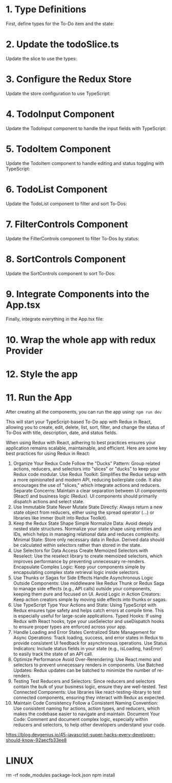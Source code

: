 # 1. Type Definitions

First, define types for the To-Do item and the state:

<script>
// src/types/todoTypes.ts
export interface Todo {
  id: number;
  title: string;
  description: string;
  date: string;
  status: 'pending' | 'completed';
}

export interface TodoState {
  items: Todo[];
  filter: 'ALL' | 'PENDING' | 'COMPLETED';
  sortOrder: 'DATE_DESC' | 'DATE_ASC' | 'ALPHA_ASC' | 'ALPHA_DESC';
}
</script>

# 2. Update the todoSlice.ts

Update the slice to use the types:

<script>
// src/features/todo/todoSlice.ts
import { createSlice, PayloadAction } from '@reduxjs/toolkit';
import { Todo, TodoState } from '../types/todoTypes';

const initialState: TodoState = {
    items: [],
    filter: 'ALL',
    sortOrder: 'DATE_DESC',
};

const todoSlice = createSlice({
    name: 'todos',
    initialState,
    reducers: {
        addTodo: (state, action: PayloadAction<Omit<Todo, 'id'>>) => {
            const newTodo: Todo = {
                id: Date.now(),
                ...action.payload,
            };
            state.items.push(newTodo);
        },
        updateTodo: (state, action: PayloadAction<Todo>) => {
            const { id, title, description, date, status } = action.payload;
            const todo = state.items.find((todo) => todo.id === id);
            if (todo) {
                todo.title = title;
                todo.description = description;
                todo.date = date;
                todo.status = status;
            }
        },
        deleteTodo: (state, action: PayloadAction<number>) => {
            state.items = state.items.filter((todo) => todo.id !== action.payload);
        },
        toggleTodoStatus: (state, action: PayloadAction<number>) => {
            const todo = state.items.find((todo) => todo.id === action.payload);
            if (todo) {
                todo.status = todo.status === 'completed' ? 'pending' : 'completed';
            }
        },
        setFilter: (state, action: PayloadAction<TodoState['filter']>) => {
            state.filter = action.payload;
        },
        setSortOrder: (state, action: PayloadAction<TodoState['sortOrder']>) => {
            state.sortOrder = action.payload;
        },
    },
});

export const {
    addTodo,
    updateTodo,
    deleteTodo,
    toggleTodoStatus,
    setFilter,
    setSortOrder,
} = todoSlice.actions;

export default todoSlice.reducer; 
 

</script>

# 3. Configure the Redux Store

Update the store configuration to use TypeScript:

<script>
// src/app/store.ts
import { configureStore } from '@reduxjs/toolkit';
import todoReducer from './feature/todo/todoSlice';

export const store = configureStore({
    reducer: {
        todos: todoReducer,
    },
});

export type RootState = ReturnType<typeof store.getState>;
export type AppDispatch = typeof store.dispatch;
</script>

# 4. TodoInput Component

Update the TodoInput component to handle the input fields with TypeScript:

<script>
// src/features/todo/TodoInput.tsx
import React, { useState } from "react";
import { useDispatch } from "react-redux";
import { addTodo } from "@/store/feature/todo/todoSlice";
import { AppDispatch } from "@/store";

const TodoInput: React.FC = () => {
  const [title, setTitle] = useState<string>("");
  const [description, setDescription] = useState<string>("");
  const [date, setDate] = useState<string>("");
  const [status, setStatus] = useState<"pending" | "completed">("pending");
  const dispatch: AppDispatch = useDispatch();

  const handleAddTodo = () => {
    if (title.trim()) {
      dispatch(
        addTodo({
          title,
          description,
          date,
          status,
        })
      );
      setTitle("");
      setDescription("");
      setDate("");
      setStatus("pending");
    }
  };

  return (
    <div>
      <input
        type="text"
        value={title}
        onChange={(e) => setTitle(e.target.value)}
        placeholder="Title"
      />
      <input
        type="text"
        value={description}
        onChange={(e) => setDescription(e.target.value)}
        placeholder="Description"
      />
      <input
        type="date"
        value={date}
        onChange={(e) => setDate(e.target.value)}
      />
      <select
        value={status}
        onChange={(e) => setStatus(e.target.value as "pending" | "completed")}
      >
        <option value="pending">Pending</option>
        <option value="completed">Completed</option>
      </select>
      <button onClick={handleAddTodo}>Add Todo</button>
    </div>
  );
};

export default TodoInput;

</script>

# 5. TodoItem Component

Update the TodoItem component to handle editing and status toggling with TypeScript:

<script>
// src/features/todo/TodoItem.tsx
import React, { useState } from "react";
import { useDispatch } from "react-redux";
import { updateTodo, deleteTodo, toggleTodoStatus } from "./todoSlice";
import { Todo } from "@/types/todoTypes";
import { AppDispatch } from "@/app/store";

interface TodoItemProps {
  todo: Todo;
}

const TodoItem: React.FC<TodoItemProps> = ({ todo }) => {
  const [isEditing, setIsEditing] = useState<boolean>(false);
  const [title, setTitle] = useState<string>(todo.title);
  const [description, setDescription] = useState<string>(todo.description);
  const [date, setDate] = useState<string>(todo.date);
  const [status, setStatus] = useState<"pending" | "completed">(todo.status);
  const dispatch: AppDispatch = useDispatch();

  const handleUpdate = () => {
    if (title.trim()) {
      dispatch(
        updateTodo({
          id: todo.id,
          title,
          description,
          date,
          status,
        })
      );
      setIsEditing(false);
    }
  };

  return (
    <li>
      {isEditing ? (
        <>
          <input
            type="text"
            value={title}
            onChange={(e) => setTitle(e.target.value)}
          />
          <input
            type="text"
            value={description}
            onChange={(e) => setDescription(e.target.value)}
          />
          <input
            type="date"
            value={date}
            onChange={(e) => setDate(e.target.value)}
          />
          <select
            value={status}
            onChange={(e) =>
              setStatus(e.target.value as "pending" | "completed")
            }
          >
            <option value="pending">Pending</option>
            <option value="completed">Completed</option>
          </select>
          <button onClick={handleUpdate}>Save</button>
        </>
      ) : (
        <>
          <h3>{todo.title}</h3>
          <p>{todo.description}</p>
          <p>{todo.date}</p>
          <p>Status: {todo.status}</p>
          <button onClick={() => setIsEditing(true)}>Edit</button>
        </>
      )}
      <button onClick={() => dispatch(toggleTodoStatus(todo.id))}>
        {todo.status === "completed" ? "Mark as Pending" : "Mark as Completed"}
      </button>
      <button onClick={() => dispatch(deleteTodo(todo.id))}>Delete</button>
    </li>
  );
};

export default TodoItem;

</script>

# 6. TodoList Component

Update the TodoList component to filter and sort To-Dos:

<script>
// src/features/todo/TodoList.tsx
import React from "react";
import { useSelector } from "react-redux";
import TodoItem from "@/components/TodoItem";
import { RootState } from "@/store";

const TodoList: React.FC = () => {
  const todos = useSelector((state: RootState) => state.todos.items);
  const filter = useSelector((state: RootState) => state.todos.filter);
  const sortOrder = useSelector((state: RootState) => state.todos.sortOrder);

  const filteredTodos = todos.filter((todo) => {
    if (filter === "COMPLETED") return todo.status === "completed";
    if (filter === "PENDING") return todo.status === "pending";
    return true;
  });

  const sortedTodos = [...filteredTodos].sort((a, b) => {
    if (sortOrder === "DATE_DESC")
      return new Date(b.date).getTime() - new Date(a.date).getTime();
    if (sortOrder === "DATE_ASC")
      return new Date(a.date).getTime() - new Date(b.date).getTime();
    if (sortOrder === "ALPHA_ASC") return a.title.localeCompare(b.title);
    if (sortOrder === "ALPHA_DESC") return b.title.localeCompare(a.title);
    return 0;
  });

  return (
    <ul>
      {sortedTodos.map((todo) => (
        <TodoItem key={todo.id} todo={todo} />
      ))}
    </ul>
  );
};

export default TodoList;

</script>

# 7. FilterControls Component

Update the FilterControls component to filter To-Dos by status:

<script>
// src/features/todo/FilterControls.tsx
import React from 'react';
import { useDispatch, useSelector } from 'react-redux';
import { setFilter } from './todoSlice';
import { RootState, AppDispatch } from '../../app/store';

const FilterControls: React.FC = () => {
const dispatch: AppDispatch = useDispatch();
const filter = useSelector((state: RootState) => state.todos.filter);

return (

<div>
<button
onClick={() => dispatch(setFilter('ALL'))}
disabled={filter === 'ALL'} >
All
</button>
<button
onClick={() => dispatch(setFilter('COMPLETED'))}
disabled={filter === 'COMPLETED'} >
Completed
</button>
<button
onClick={() => dispatch(setFilter('PENDING'))}
disabled={filter === 'PENDING'} >
Pending
</button>
</div>
);
};

export default FilterControls;
</script>

# 8. SortControls Component

Update the SortControls component to sort To-Dos:

<script>
// src/features/todo/SortControls.tsx
import React from "react";
import { useDispatch, useSelector } from "react-redux";
import { setSortOrder } from "@/store/feature/todo/todoSlice";
import { RootState, AppDispatch } from "@/store";

const SortControls: React.FC = () => {
  const dispatch: AppDispatch = useDispatch();
  const sortOrder = useSelector((state: RootState) => state.todos.sortOrder);

  return (
    <div>
      <button
        onClick={() => dispatch(setSortOrder("DATE_DESC"))}
        disabled={sortOrder === "DATE_DESC"}
      >
        Newest First
      </button>
      <button
        onClick={() => dispatch(setSortOrder("DATE_ASC"))}
        disabled={sortOrder === "DATE_ASC"}
      >
        Oldest First
      </button>
      <button
        onClick={() => dispatch(setSortOrder("ALPHA_ASC"))}
        disabled={sortOrder === "ALPHA_ASC"}
      >
        A-Z
      </button>
      <button
        onClick={() => dispatch(setSortOrder("ALPHA_DESC"))}
        disabled={sortOrder === "ALPHA_DESC"}
      >
        Z-A
      </button>
    </div>
  );
};

export default SortControls;

</script>

# 9. Integrate Components into the App.tsx

Finally, integrate everything in the App.tsx file:

<script>
import FilterControls from "./components/features/todo/FilterControls";
import SortControls from "./components/features/todo/SortControls";
import TodoInput from "./components/features/todo/TodoInput";
import TodoList from "./components/features/todo/TodoList";

const App: React.FC = () => {
  return (
    <div>
      <h1>To-Do App</h1>
      <TodoInput />
      <FilterControls />
      <SortControls />
      <TodoList />
    </div>
  );
};

export default App;

</script>

# 10. Wrap the whole app with redux Provider

<script>
import { StrictMode } from "react";
import { createRoot } from "react-dom/client";
import App from "./App.tsx";
import "./index.css";
import { Provider } from "react-redux";
import { store } from "./store/index.ts";

createRoot(document.getElementById("root")!).render(
  <StrictMode>
    <Provider store={store}>
      <App />
    </Provider>
  </StrictMode>
);

</script>

# 12. Style the app

# 11. Run the App

After creating all the components, you can run the app using:
`npm run dev`

This will start your TypeScript-based To-Do app with Redux in React, allowing you to create, edit, delete, list, sort, filter, and change the status of To-Dos with title, description, date, and status fields.

When using Redux with React, adhering to best practices ensures your application remains scalable, maintainable, and efficient. Here are some key best practices for using Redux in React:

1. Organize Your Redux Code
   Follow the "Ducks" Pattern: Group related actions, reducers, and selectors into "slices" or "ducks" to keep your Redux code modular.
   Use Redux Toolkit: Simplifies the Redux setup with a more opinionated and modern API, reducing boilerplate code. It also encourages the use of "slices," which integrate actions and reducers.
   Separate Concerns: Maintain a clear separation between UI components (React) and business logic (Redux). UI components should primarily dispatch actions and select state.
2. Use Immutable State
   Never Mutate State Directly: Always return a new state object from reducers, either using the spread operator (...) or libraries like immer (built into Redux Toolkit).
3. Keep the Redux State Shape Simple
   Normalize Data: Avoid deeply nested state structures. Normalize your state shape using entities and IDs, which helps in managing relational data and reduces complexity.
   Minimal State: Store only necessary data in Redux. Derived data should be calculated within selectors rather than stored in the state.
4. Use Selectors for Data Access
   Create Memoized Selectors with Reselect: Use the reselect library to create memoized selectors, which improves performance by preventing unnecessary re-renders.
   Encapsulate Complex Logic: Keep your components simple by encapsulating complex state retrieval logic inside selectors.
5. Use Thunks or Sagas for Side Effects
   Handle Asynchronous Logic Outside Components: Use middleware like Redux Thunk or Redux Saga to manage side effects (e.g., API calls) outside your components, keeping them pure and focused on UI.
   Avoid Logic in Action Creators: Keep action creators simple by moving side effects into thunks or sagas.
6. Use TypeScript
   Type Your Actions and State: Using TypeScript with Redux ensures type safety and helps catch errors at compile time. This is especially useful for large-scale applications.
   Typed Hooks: If using Redux with React hooks, type your useSelector and useDispatch hooks to ensure proper types are enforced across your app.
7. Handle Loading and Error States
   Centralized State Management for Async Operations: Track loading, success, and error states in Redux to provide consistent UI feedback for asynchronous operations.
   Use Status Indicators: Include status fields in your state (e.g., isLoading, hasError) to easily track the state of an API call.
8. Optimize Performance
   Avoid Over-Rerendering: Use React.memo and selectors to prevent unnecessary renders in components.
   Use Batched Updates: Redux updates can be batched to minimize the number of re-renders.
9. Testing
   Test Reducers and Selectors: Since reducers and selectors contain the bulk of your business logic, ensure they are well-tested.
   Test Connected Components: Use libraries like react-testing-library to test connected components, ensuring they interact with Redux as expected.
10. Maintain Code Consistency
    Follow a Consistent Naming Convention: Use consistent naming for actions, action types, and reducers, which makes the codebase easier to navigate and maintain.
    Document Your Code: Comment and document complex logic, especially within reducers and selectors, to help other developers understand your code.

https://blog.devgenius.io/45-javascript-super-hacks-every-developer-should-know-92aecfb33ee8

# LINUX

rm -rf node_modules package-lock.json
npm install
